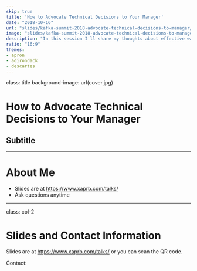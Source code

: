 ```yaml
---
skip: true
title: 'How to Advocate Technical Decisions to Your Manager'
date: "2018-10-16"
url: "slides/kafka-summit-2018-advocate-technical-decisions-to-manager/"
image: "slides/kafka-summit-2018-advocate-technical-decisions-to-manager/cover.jpg"
description: "In this session I'll share my thoughts about effective ways to manage up, avoid micromanagement, advocate your expertise and ultimately grow your career while earning a place in your manager's mind as an indispensable person who makes their job so much easier."
ratio: "16:9"
themes:
- apron
- adirondack
- descartes
---
```

class: title
background-image: url(cover.jpg)

# How to Advocate Technical Decisions to Your Manager
## Subtitle

---
# About Me

- Slides are at https://www.xaprb.com/talks/
- Ask questions anytime

---
class: col-2
# Slides and Contact Information

Slides are at https://www.xaprb.com/talks/ or you can scan the QR code.

Contact:

<div id="qrcode"></div>
